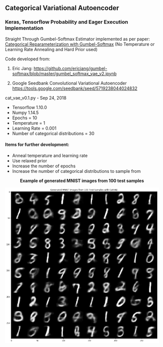 ## Categorical Variational Autoencoder

### Keras, Tensorflow Probability and Eager Execution Implementation 

Straight Through Gumbel-Softmax Estimator implemented as per paper: [Categorical Reparameterization with Gumbel-Softmax](https://arxiv.org/abs/1611.01144) (No Temperature or Learning Rate Annealing and Hard Prior used)

Code developed from:
    
1) Eric Jang: 
https://github.com/ericjang/gumbel-softmax/blob/master/gumbel_softmax_vae_v2.ipynb

2) Google Seedbank Convolutional Variational Autoencoder
https://tools.google.com/seedbank/seed/5719238044024832

cat_vae_v0.1.py - Sep 24, 2018

- Tensorflow 1.10.0
- Numpy 1.14.5
- Epochs = 10
- Temperature = 1
- Learning Rate = 0.001
- Number of categorical distributions = 30

#### Items for further development:

- Anneal temperature and learning rate
- Use relaxed prior
- Increase the number of epochs
- Increase the number of categorical distributions to sample from

<p align='center'>
  <b> Example of generated MNIST images from 100 test samples</b>

![cat_vae MNIST samples](MNIST_cat_vae_v0.1_sample.png)
</p>
